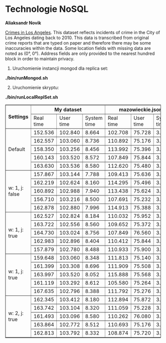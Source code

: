 # Technologie NoSQL
**Aliaksandr Novik**

[Crimes in Los Angeles](https://www.kaggle.com/cityofLA/crime-in-los-angeles/data).
This dataset reflects incidents of crime in the City of Los Angeles dating back to 2010. This data is transcribed from original crime reports that are typed on paper and therefore there may be some inaccuracies within the data. Some location fields with missing data are noted as (0°, 0°). Address fields are only provided to the nearest hundred block in order to maintain privacy.

1. Uruchomienie instancji mongod dla replica set:

**./bin/runMongod.sh**

2. Uruchomienie skryptu:

**./bin/runLocalReplSet.sh**





<table border=1>
  <tr>
    <th rowspan="2">Settings</th>
    <th colspan="3">My dataset</th>
    <th colspan="3">mazowieckie.json</th>
  </tr>
  <tr>
    <td>Real time</td>
    <td>User time</td>
    <td>System time</td>
    <td>Real time</td>
    <td>User time</td>
    <td>System time</td>

  </tr>
  <tr>
    <td rowspan="5">Default</td>
    <td>152.536</td>
    <td>102.840</td>
    <td>8.664</td>
    <td>102.708</td>
    <td>75.728</td>
    <td>3.668</td>

  </tr>
    <td>162.557</td>
    <td>103.060</td>
    <td>8.736</td>
    <td>110.892</td>
    <td>75.176</td>
    <td>3.528</td>
  </tr>
  
  <tr>
    <td>158.350</td>
    <td>103.256</td>
    <td>8.456</td>
    <td>113.992</td>
    <td>75.396</td>
    <td>3.352</td>
  </tr>
  
  <tr>
    <td>160.143</td>
    <td>103.520</td>
    <td>8.572</td>
    <td>107.849</td>
    <td>75.844</td>
    <td>3.792</td>
  </tr>
  
  <tr>
    <td>163.630</td>
    <td>103.536</td>
    <td>8.580</td>
    <td>112.620</td>
    <td>75.480</td>
    <td>3.364</td>
  </tr>
  
  <tr>
    <td rowspan="5"> w: 1, j: false </td>
    <td>157.867</td>
    <td>103.144</td>
    <td>7.788</td>
    <td>109.413</td>
    <td>75.636</td>
    <td>3.520</td>

  </tr>
    
  <tr>
    <td>162.219</td>
    <td>102.624</td>
    <td>8.160</td>
    <td>114.295</td>
    <td>75.496</td>
    <td>3.512</td>

  </tr>
  
  <tr>
    <td>160.892</td>
    <td>102.988</td>
    <td>7.940</td>
    <td>113.438</td>
    <td>75.624</td>
    <td>3.320</td>
  </tr>
  
  <tr>
    <td>156.710</td>
    <td>103.216</td>
    <td>8.500</td>
    <td>107.691</td>
    <td>75.232</td>
    <td>3.580</td>
  </tr>
  
  <tr>
    <td>162.878</td>
    <td>102.880</td>
    <td>7.996</td>
    <td>114.913</td>
    <td>75.388</td>
    <td>3.444</td>  
  </tr>
  
   <tr>
    <td rowspan="5"> w: 1, j: true </td>
    <td>162.527</td>
    <td>102.824</td>
    <td>8.184</td>
    <td>110.032</td>
    <td>75.952</td>
    <td>3.592</td>
  </tr>

  <tr>
    <td>163.722</td>
    <td>102.556</td>
    <td>8.560</td>
    <td>109.652</td>
    <td>75.372</td>
    <td>3.356</td>
  </tr>

  <tr>
    <td>164.730</td>
    <td>103.024</td>
    <td>8.756</td>
    <td>107.849</td>
    <td>76.560</td>
    <td>3.644</td>

  </tr>
  <tr>
    <td>162.983</td>
    <td>102.896</td>
    <td>8.404</td>
    <td>110.412</td>
    <td>75.844</td>
    <td>3.656</td>


  </tr>
    <td>157.879</td>
    <td>102.780</td>
    <td>8.488</td>
    <td>110.933</td>
    <td>75.900</td>
    <td>3.640</td>

   <tr>
    <td rowspan="5">w: 1, j: true</td>
    <td>159.648</td>
    <td>103.060</td>
    <td>8.348</td>
    <td>111.813</td>
    <td>75.140</td>
    <td>3.728</td>
  </tr>

  <tr>
    <td>161.399</td>
    <td>103.308</td>
    <td>8.696</td>
    <td>111.909</td>
    <td>75.508</td>
    <td>3.460</td>
  </tr>
    
  <tr>
    <td>163.997</td>
    <td>103.520</td>
    <td>8.052</td>
    <td>115.888</td>
    <td>75.568</td>
    <td>3.668</td>
  </tr>
  
  <tr>
    <td>161.119</td>
    <td>103.292</td>
    <td>8.612</td>
    <td>105.580</td>
    <td>75.264</td>
    <td>3.544</td>


  </tr>
    <td>167.635</td>
    <td>102.796</td>
    <td>8.388</td>
    <td>111.792</td>
    <td>75.276</td>
    <td>3.604</td>
 
  <tr>
    <td rowspan="5">w: 2, j: true</td>
    <td>162.345</td>
    <td>103.412</td>
    <td>8.180</td>
    <td>112.894</td>
    <td>75.872</td>
    <td>3.424</td>
  </tr>
    </tr>
    <tr>
    <td>163.742</td>
    <td>103.104</td>
    <td>8.320</td>
    <td>111.059</td>
    <td>75.228</td>
    <td>3.368</td>

  </tr>

  <tr>
    <td>161.493</td>
    <td>103.096</td>
    <td>8.580</td>
    <td>110.262</td>
    <td>76.080</td>
    <td>3.456</td>
  </tr>
  
  <tr>
    <td>163.864</td>
    <td>102.772</td>
    <td>8.512</td>
    <td>110.693</td>
    <td>75.176</td>
    <td>3.596</td>
  </tr>
  
  <tr>
    <td>162.813</td>
    <td>103.792</td>
    <td>8.332</td>
    <td>108.874</td>
    <td>75.720</td>
    <td>3.812</td>
  </tr>
  
</table>
 



